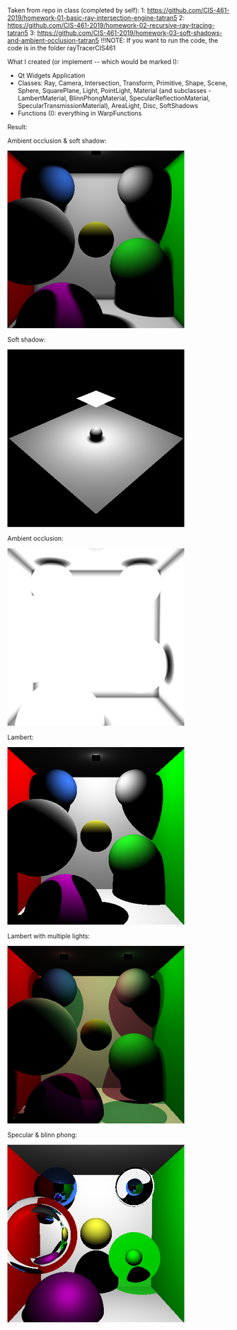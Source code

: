Taken from repo in class (completed by self): 
1: https://github.com/CIS-461-2019/homework-01-basic-ray-intersection-engine-tatran5
2: https://github.com/CIS-461-2019/homework-02-recursive-ray-tracing-tatran5
3: https://github.com/CIS-461-2019/homework-03-soft-shadows-and-ambient-occlusion-tatran5
!!!NOTE: If you want to run the code, the code is in the folder rayTracerCIS461

What I created (or implement -- which would be marked I):
- Qt Widgets Application
- Classes: Ray, Camera, Intersection, Transform, Primitive, Shape, Scene, Sphere, SquarePlane, Light, PointLight, Material (and subclasses - LambertMaterial, BlinnPhongMaterial, SpecularReflectionMaterial, SpecularTransmissionMaterial), AreaLight, Disc, SoftShadows 
- Functions (I): everything in WarpFunctions

Result:

Ambient occlusion & soft shadow:

<img src="teaTranResults/test_aoSoft.png">

Soft shadow:

<img src="teaTranResults/test_softShadow.png">

Ambient occlusion:

<img src="teaTranResults/test_ao.png">

Lambert:

<img src="teaTranResults/test_cornellBox_lambert.png">

Lambert with multiple lights:

<img src="teaTranResults/test_cornellBoxTwoLightsSimple_lambert.png">

Specular & blinn phong:

<img src="teaTranResults/test_specular.png">

